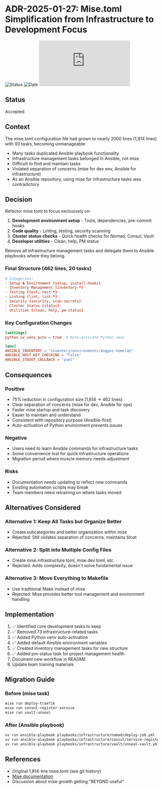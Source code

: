 # ADR-2025-01-27: Mise.toml Simplification from Infrastructure to Development Focus

![Status](https://img.shields.io/badge/Status-Accepted-green)
![Date](https://img.shields.io/badge/Date-2025--01--27-lightgrey)
![Last Updated](https://img.shields.io/github/last-commit/basher83/andromeda-orchestration/main/docs/project-management/decisions/ADR-2025-01-27-mise-toml-simplification.md)

## Status

Accepted

## Context

The mise.toml configuration file had grown to nearly 2000 lines (1,814 lines) with 93 tasks, becoming unmanageable:

- Many tasks duplicated Ansible playbook functionality
- Infrastructure management tasks belonged in Ansible, not mise
- Difficult to find and maintain tasks
- Violated separation of concerns (mise for dev env, Ansible for infrastructure)
- As an Ansible repository, using mise for infrastructure tasks was contradictory

## Decision

Refactor mise.toml to focus exclusively on:

1. **Development environment setup** - Tools, dependencies, pre-commit hooks
2. **Code quality** - Linting, testing, security scanning
3. **Cluster status checks** - Quick health checks for Nomad, Consul, Vault
4. **Developer utilities** - Clean, help, PM status

Remove all infrastructure management tasks and delegate them to Ansible playbooks where they belong.

### Final Structure (462 lines, 20 tasks)

```toml
# Categories:
- Setup & Environment (setup, install-hooks)
- Inventory Management (inventory-*)
- Testing (test, test-*)
- Linting (lint, lint-*)
- Security (security, scan-secrets)
- Cluster Status (status)
- Utilities (clean, help, pm-status)
```

### Key Configuration Changes

```toml
[settings]
python.uv_venv_auto = true  # Auto-activate Python venv

[env]
ANSIBLE_INVENTORY = "inventory/environments/doggos-homelab"
ANSIBLE_HOST_KEY_CHECKING = "False"
ANSIBLE_STDOUT_CALLBACK = "yaml"
```

## Consequences

### Positive

- 75% reduction in configuration size (1,814 → 462 lines)
- Clear separation of concerns (mise for dev, Ansible for ops)
- Faster mise startup and task discovery
- Easier to maintain and understand
- Consistent with repository purpose (Ansible-first)
- Auto-activation of Python environment prevents issues

### Negative

- Users need to learn Ansible commands for infrastructure tasks
- Some convenience lost for quick infrastructure operations
- Migration period where muscle memory needs adjustment

### Risks

- Documentation needs updating to reflect new commands
- Existing automation scripts may break
- Team members need retraining on where tasks moved

## Alternatives Considered

### Alternative 1: Keep All Tasks but Organize Better

- Create subcategories and better organization within mise
- Rejected: Still violates separation of concerns, maintains bloat

### Alternative 2: Split into Multiple Config Files

- Create mise.infrastructure.toml, mise.dev.toml, etc.
- Rejected: Adds complexity, doesn't solve fundamental issue

### Alternative 3: Move Everything to Makefile

- Use traditional Make instead of mise
- Rejected: Mise provides better tool management and environment handling

## Implementation

1. ✅ Identified core development tasks to keep
2. ✅ Removed 73 infrastructure-related tasks
3. ✅ Added Python venv auto-activation
4. ✅ Added default Ansible environment variables
5. ✅ Created inventory management tasks for new structure
6. ✅ Added pm-status task for project management health
7. Document new workflow in README
8. Update team training materials

## Migration Guide

### Before (mise task)

```bash
mise run deploy-traefik
mise run consul-register-service
mise run vault-unseal
```

### After (Ansible playbook)

```bash
uv run ansible-playbook playbooks/infrastructure/nomad/deploy-job.yml -e job=traefik
uv run ansible-playbook playbooks/infrastructure/consul/service-register.yml
uv run ansible-playbook playbooks/infrastructure/vault/unseal-vault.yml
```

## References

- Original 1,814-line mise.toml (see git history)
- [Mise documentation](https://mise.jdx.dev/)
- Discussion about mise growth getting "BEYOND useful"
